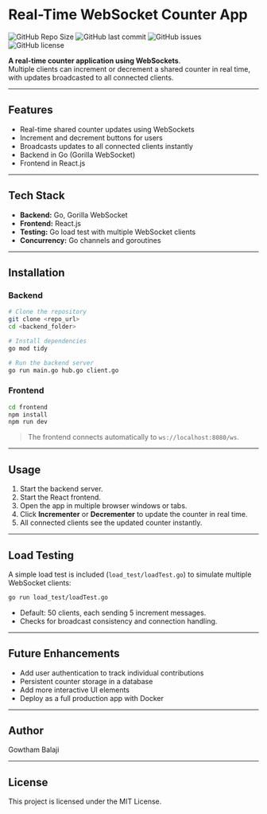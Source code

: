 # Real-Time WebSocket Counter App

![GitHub Repo Size](https://img.shields.io/github/repo-size/JoYBoy7214/go-websocket-counter) 
![GitHub last commit](https://img.shields.io/github/last-commit/JoYBoy7214/go-websocket-counter)
![GitHub issues](https://img.shields.io/github/issues/JoYBoy7214/go-websocket-counter)
![GitHub license](https://img.shields.io/github/license/JoYBoy7214/go-websocket-counter)

**A real-time counter application using WebSockets**.  
Multiple clients can increment or decrement a shared counter in real time, with updates broadcasted to all connected clients.

---

## Features

- Real-time shared counter updates using WebSockets  
- Increment and decrement buttons for users  
- Broadcasts updates to all connected clients instantly  
- Backend in Go (Gorilla WebSocket)  
- Frontend in React.js  

---

## Tech Stack

- **Backend:** Go, Gorilla WebSocket  
- **Frontend:** React.js  
- **Testing:** Go load test with multiple WebSocket clients  
- **Concurrency:** Go channels and goroutines  

---

## Installation

### Backend

```bash
# Clone the repository
git clone <repo_url>
cd <backend_folder>

# Install dependencies
go mod tidy

# Run the backend server
go run main.go hub.go client.go
```

### Frontend

```bash
cd frontend
npm install
npm run dev
```

> The frontend connects automatically to `ws://localhost:8080/ws`.

---

## Usage

1. Start the backend server.  
2. Start the React frontend.  
3. Open the app in multiple browser windows or tabs.  
4. Click **Incrementer** or **Decrementer** to update the counter in real time.  
5. All connected clients see the updated counter instantly.  

---

## Load Testing

A simple load test is included (`load_test/loadTest.go`) to simulate multiple WebSocket clients:  

```bash
go run load_test/loadTest.go
```

- Default: 50 clients, each sending 5 increment messages.  
- Checks for broadcast consistency and connection handling.  

---

## Future Enhancements

- Add user authentication to track individual contributions  
- Persistent counter storage in a database  
- Add more interactive UI elements  
- Deploy as a full production app with Docker  

---

## Author

Gowtham Balaji  

---
## License

This project is licensed under the MIT License.

